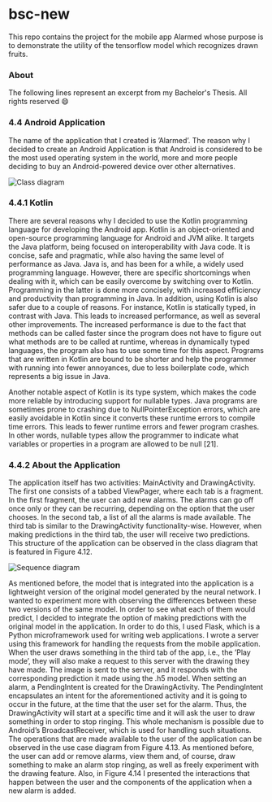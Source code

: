 # bsc-new
This repo contains the project for the mobile app Alarmed whose purpose is to demonstrate the utility of the tensorflow model which recognizes drawn fruits.

### About

The following lines represent an excerpt from my Bachelor's Thesis. All rights reserved :smile:

### 4.4 Android Application

The name of the application that I created is ’Alarmed’.
The reason why I decided to create an Android Application is that Android is considered
to be the most used operating system in the world, more and more people deciding to buy an
Android-powered device over other alternatives.

![Class diagram](https://i.imgur.com/5oWjavB.jpg)

### 4.4.1 Kotlin
There are several reasons why I decided to use the Kotlin programming language for developing the Android app.
Kotlin is an object-oriented and open-source programming language for Android and JVM
alike. It targets the Java platform, being focused on interoperability with Java code. It is concise, safe and pragmatic, while also having the same level of performance as Java. Java is,
and has been for a while, a widely used programming language. However, there are specific
shortcomings when dealing with it, which can be easily overcome by switching over to Kotlin.
Programming in the latter is done more concisely, with increased efficiency and productivity
than programming in Java. In addition, using Kotlin is also safer due to a couple of reasons.
For instance, Kotlin is statically typed, in contrast with Java. This leads to increased performance, as well as several other improvements. The increased performance is due to the fact
that methods can be called faster since the program does not have to figure out what methods
are to be called at runtime, whereas in dynamically typed languages, the program also has to
use some time for this aspect.
Programs that are written in Kotlin are bound to be shorter and help the programmer with
running into fewer annoyances, due to less boilerplate code, which represents a big issue in
Java.

Another notable aspect of Kotlin is its type system, which makes the code more reliable by
introducing support for nullable types. Java programs are sometimes prone to crashing due to
NullPointerException errors, which are easily avoidable in Kotlin since it converts these runtime errors to compile time errors. This leads to fewer runtime errors and fewer program crashes. In
other words, nullable types allow the programmer to indicate what variables or properties in a
program are allowed to be null [21].

### 4.4.2 About the Application
The application itself has two activities: MainActivity and DrawingActivity. The first one
consists of a tabbed ViewPager, where each tab is a fragment. In the first fragment, the user
can add new alarms. The alarms can go off once only or they can be recurring, depending on
the option that the user chooses. In the second tab, a list of all the alarms is made available.
The third tab is similar to the DrawingActivity functionality-wise. However, when making
predictions in the third tab, the user will receive two predictions.
This structure of the application can be observed in the class diagram that is featured in
Figure 4.12.

![Sequence diagram](https://i.imgur.com/eA1gAmZ.jpg)

As mentioned before, the model that is integrated into the application is a lightweight version of the original model generated by the neural network. I wanted to experiment more with observing the differences between these two versions of the same model. In order to see what
each of them would predict, I decided to integrate the option of making predictions with the
original model in the application. In order to do this, I used Flask, which is a Python microframework used for writing web applications. I wrote a server using this framework for
handling the requests from the mobile application. When the user draws something in the third
tab of the app, i.e., the ’Play mode’, they will also make a request to this server with the drawing they have made. The image is sent to the server, and it responds with the corresponding
prediction it made using the .h5 model.
When setting an alarm, a PendingIntent is created for the DrawingActivity. The PendingIntent encapsulates an intent for the aforementioned activity and it is going to occur in the future,
at the time that the user set for the alarm. Thus, the DrawingActivity will start at a specific time
and it will ask the user to draw something in order to stop ringing. This whole mechanism is
possible due to Android’s BroadcastReceiver, which is used for handling such situations.
The operations that are made available to the user of the application can be observed in the
use case diagram from Figure 4.13. As mentioned before, the user can add or remove alarms,
view them and, of course, draw something to make an alarm stop ringing, as well as freely
experiment with the drawing feature. Also, in Figure 4.14 I presented the interactions that happen between the user and the components of the application when a new alarm is added.

